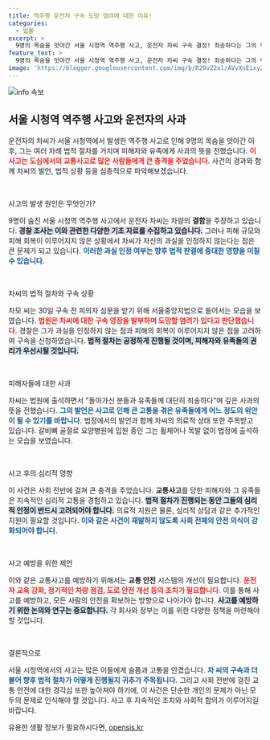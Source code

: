```yaml
---
title: 역주행 운전자 구속 도망 염려에 대한 이유!
categories:
  - 법률
excerpt: >
  9명의 목숨을 앗아간 서울 시청역 역주행 사고, 운전자 차씨 구속 결정! 죄송하다는 그의 뉘우침 속에 숨겨진 진실은 무엇일까?
feature_text: >
  9명의 목숨을 앗아간 서울 시청역 역주행 사고, 운전자 차씨 구속 결정! 죄송하다는 그의 뉘우침 속에 숨겨진 진실은 무엇일까?
image: 'https://blogger.googleusercontent.com/img/b/R29vZ2xl/AVvXsEixyZcFfHzMRdzZMjFBmAUKJYCLCGyLL1o632UiGVXcaFdKo_bkvkuCioo0uUKlGfBVcT3P84aROyZIXSBEx3Aw5nCQ3pTgDom1WDC4m8eifvWiAmWEEVb4x6G_l8C0QH225ldMjyaFvpxGEBGNO37VmDTDMHGhJPq73UglMfDca1-0aw/s1600/blogspot.png'
---
```


<p><img src="https://blogger.googleusercontent.com/img/b/R29vZ2xl/AVvXsEixyZcFfHzMRdzZMjFBmAUKJYCLCGyLL1o632UiGVXcaFdKo_bkvkuCioo0uUKlGfBVcT3P84aROyZIXSBEx3Aw5nCQ3pTgDom1WDC4m8eifvWiAmWEEVb4x6G_l8C0QH225ldMjyaFvpxGEBGNO37VmDTDMHGhJPq73UglMfDca1-0aw/s1600/blogspot.png" alt="info 속보" /></p>

<h2 data-ke-size="size26">서울 시청역 역주행 사고와 운전자의 사과</h2>

<p>운전자의 차씨가 서울 시청역에서 발생한 역주행 사고로 인해 9명의 목숨을 앗아간 이후, 그는 여러 차례 법적 절차를 거치며 피해자와 유족에게 사과의 뜻을 전했습니다. <b><span style="color: #ee2323;">이 사고는 도심에서의 교통사고로 많은 사람들에게 큰 충격을 주었습니다.</span></b> 사건의 경과와 함께 차씨의 발언, 법적 상황 등을 심층적으로 파악해보겠습니다.</p>

<p data-ke-size="size16">&nbsp;</p>

<p>사고의 발생 원인은 무엇인가?</p>

<p>9명이 숨진 서울 시청역 역주행 사고에서 운전자 차씨는 차량의 <b>결함</b>을 주장하고 있습니다. <b><span style="background-color: #21538527;">경찰 조사는 이와 관련한 다양한 기초 자료를 수집하고 있습니다.</span></b> 그러나 피해 규모와 피해 회복이 이루어지지 않은 상황에서 차씨가 자신의 과실을 인정하지 않는다는 점은 큰 문제가 되고 있습니다. <b><span style="color: #1a5490;">이러한 과실 인정 여부는 향후 법적 판결에 중대한 영향을 미칠 수 있습니다.</span></b></p>

<p data-ke-size="size16">&nbsp;</p>

<p>차씨의 법적 절차와 구속 상황</p>

<p>차모 씨는 30일 구속 전 피의자 심문을 받기 위해 서울중앙지법으로 들어서는 모습을 보였습니다. <b><span style="color: #ee2323;">법원은 차씨에 대한 구속 영장을 발부하며 도망할 염려가 있다고 판단했습니다.</span></b> 경찰은 그가 과실을 인정하지 않는 점과 피해의 회복이 이루어지지 않은 점을 고려하여 구속을 신청하였습니다. <b><span style="background-color: #21538527;">법적 절차는 공정하게 진행될 것이며, 피해자와 유족들의 권리가 우선시될 것입니다.</span></b></p>

<p data-ke-size="size16">&nbsp;</p>

<p>피해자들에 대한 사과</p>

<p>차씨는 법원에 출석하면서 "돌아가신 분들과 유족들께 대단히 죄송하다"며 깊은 사과의 뜻을 전했습니다. <b><span style="color: #1a5490;">그의 발언은 사고로 인해 큰 고통을 겪은 유족들에게 어느 정도의 위안이 될 수 있기를 바랍니다.</span></b> 법정에서의 발언과 함께 차씨의 의료적 상태 또한 주목받고 있습니다. 갈비뼈 골절로 요양병원에 입원 중인 그는 휠체어나 목발 없이 법정에 출석하는 모습을 보였습니다. </p>

<p data-ke-size="size16">&nbsp;</p>

<p>사고 후의 심리적 영향</p>

<p>이 사건은 사회 전반에 걸쳐 큰 충격을 주었습니다. <b>교통사고</b>를 당한 피해자와 그 유족들은 지속적인 심리적 고통을 경험하고 있습니다. <b><span style="background-color: #21538527;">법적 절차가 진행되는 동안 그들의 심리적 안정이 반드시 고려되어야 합니다.</span></b> 의료적 지원은 물론, 심리적 상담과 같은 추가적인 지원이 필요할 것입니다. <b><span style="color: #1a5490;">이와 같은 사건이 재발하지 않도록 사회 전체의 안전 의식이 강화되어야 합니다.</span></b></p>

<p data-ke-size="size16">&nbsp;</p>

<p>사고 예방을 위한 제언</p>

<p>이와 같은 교통사고를 예방하기 위해서는 <b>교통 안전</b> 시스템의 개선이 필요합니다. <b><span style="color: #ee2323;">운전자 교육 강화, 정기적인 차량 점검, 도로 안전 개선 등의 조치가 필요합니다.</span></b> 이를 통해 사고를 예방하고, 모든 사람의 안전을 확보하는 방향으로 나아가야 합니다. <b><span style="background-color: #21538527;">사고를 예방하기 위한 논의와 연구는 중요합니다.</span></b> 각 회사와 정부는 이를 위한 다양한 정책을 마련해야 할 것입니다.</p>

<p data-ke-size="size16">&nbsp;</p>

<p>결론적으로</p>

<p>서울 시청역에서의 사고는 많은 이들에게 슬픔과 고통을 안겼습니다. <b><span style="color: #1a5490;">차 씨의 구속과 더불어 향후 법적 절차가 어떻게 진행될지 귀추가 주목됩니다.</span></b> 그리고 사회 전반에 걸친 교통 안전에 대한 경각심 또한 높아져야 하기에, 이 사건은 단순한 개인의 문제가 아닌 모두의 문제로 인식해야 할 것입니다. 사고 후 지속적인 조치와 사회적 합의가 이루어지길 바랍니다.</p>
유용한 생활 정보가 필요하시다면, <a href="https://opensis.kr" rel="dofollow">opensis.kr</a>


